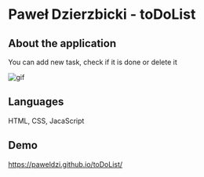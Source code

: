 # Paweł Dzierzbicki - toDoList

## About the application
You can add new task, check if it is done or delete it

![gif](https://ibb.co/N1gzHx1)

## Languages
HTML, CSS, JacaScript

## Demo 
https://paweldzi.github.io/toDoList/

